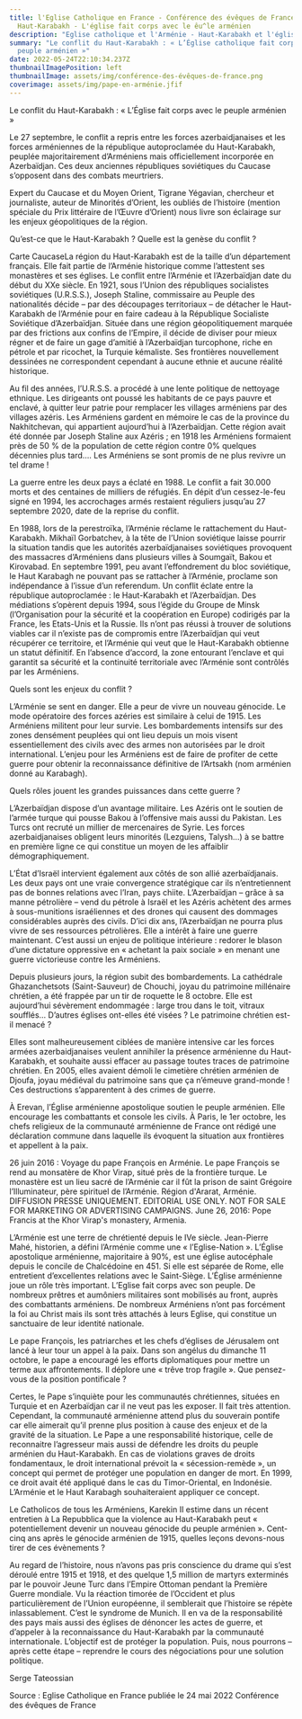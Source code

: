 ```yaml
---
title: l'Eglise Catholique en France - Conférence des évêques de France et le
  Haut-Karabakh - L'église fait corps avec le êu^le arménien
description: "Eglise catholique et l'Arménie - Haut-Karabakh et l'église catholique "
summary: "Le conflit du Haut-Karabakh : « L’Église catholique fait corps avec le
  peuple arménien »"
date: 2022-05-24T22:10:34.237Z
thumbnailImagePosition: left
thumbnailImage: assets/img/conférence-des-évêques-de-france.png
coverimage: assets/img/pape-en-arménie.jfif
---
```

Le conflit du Haut-Karabakh : « L’Église fait corps avec le peuple arménien »

Le 27 septembre, le conflit a repris entre les forces azerbaidjanaises et les forces arméniennes de la république autoproclamée du Haut-Karabakh, peuplée majoritairement d’Arméniens mais officiellement incorporée en Azerbaïdjan. Ces deux anciennes républiques soviétiques du Caucase s’opposent dans des combats meurtriers.

 Expert du Caucase et du Moyen Orient, Tigrane Yégavian, chercheur et journaliste, auteur de Minorités d’Orient, les oubliés de l’histoire (mention spéciale du Prix littéraire de l’Œuvre d’Orient) nous livre son éclairage sur les enjeux géopolitiques de la région.



Qu’est-ce que le Haut-Karabakh ? Quelle est la genèse du conflit ?

Carte CaucaseLa région du Haut-Karabakh est de la taille d’un département français. Elle fait partie de l’Arménie historique comme l’attestent ses monastères et ses églises. Le conflit entre l’Arménie et l’Azerbaïdjan date du début du XXe siècle. En 1921, sous l’Union des républiques socialistes soviétiques (U.R.S.S.), Joseph Staline, commissaire au Peuple des nationalités décide – par des découpages territoriaux – de détacher le Haut-Karabakh de l’Arménie pour en faire cadeau à la République Socialiste Soviétique d’Azerbaïdjan. Située dans une région géopolitiquement marquée par des frictions aux confins de l’Empire, il décide de diviser pour mieux régner et de faire un gage d’amitié à l’Azerbaïdjan turcophone, riche en pétrole et par ricochet, la Turquie kémaliste. Ses frontières nouvellement dessinées ne correspondent cependant à aucune ethnie et aucune réalité historique.

Au fil des années, l’U.R.S.S. a procédé à une lente politique de nettoyage ethnique. Les dirigeants ont poussé les habitants de ce pays pauvre et enclavé, à quitter leur patrie pour remplacer les villages arméniens par des villages azéris. Les Arméniens gardent en mémoire le cas de la province du Nakhitchevan, qui appartient aujourd’hui à l’Azerbaïdjan. Cette région avait été donnée par Joseph Staline aux Azéris ; en 1918 les Arméniens formaient près de 50 % de la population de cette région contre 0% quelques décennies plus tard…. Les Arméniens se sont promis de ne plus revivre un tel drame !




La guerre entre les deux pays a éclaté en 1988. Le conflit a fait 30.000 morts et des centaines de milliers de réfugiés. En dépit d’un cessez-le-feu signé en 1994, les accrochages armés restaient réguliers jusqu’au 27 septembre 2020, date de la reprise du conflit.



En 1988, lors de la perestroïka, l’Arménie réclame le rattachement du Haut-Karabakh. Mikhaïl Gorbatchev, à la tête de l’Union soviétique laisse pourrir la situation tandis que les autorités azerbaïdjanaises soviétiques provoquent des massacres d’Arméniens dans plusieurs villes à Soumgaït, Bakou et Kirovabad. En septembre 1991, peu avant l’effondrement du bloc soviétique, le Haut Karabagh ne pouvant pas se rattacher à l’Arménie, proclame son indépendance à l’issue d’un referendum. Un conflit éclate entre la république autoproclamée : le Haut-Karabakh et l’Azerbaïdjan. Des médiations s’opèrent depuis 1994, sous l’égide du Groupe de Minsk (l’Organisation pour la sécurité et la coopération en Europe) codirigés par la France, les Etats-Unis et la Russie. Ils n’ont pas réussi à trouver de solutions viables car il n’existe pas de compromis entre l’Azerbaïdjan qui veut récupérer ce territoire, et l’Arménie qui veut que le Haut-Karabakh obtienne un statut définitif. En l’absence d’accord, la zone entourant l’enclave et qui garantit sa sécurité et la continuité territoriale avec l’Arménie sont contrôlés par les Arméniens.

Quels sont les enjeux du conflit ?




L’Arménie se sent en danger. Elle a peur de vivre un nouveau génocide. Le mode opératoire des forces azéries est similaire à celui de 1915. Les Arméniens militent pour leur survie. Les bombardements intensifs sur des zones densément peuplées qui ont lieu depuis un mois visent essentiellement des civils avec des armes non autorisées par le droit international. L’enjeu pour les Arméniens est de faire de profiter de cette guerre pour obtenir la reconnaissance définitive de l’Artsakh (nom arménien donné au Karabagh).



Quels rôles jouent les grandes puissances dans cette guerre ?

L’Azerbaïdjan dispose d’un avantage militaire. Les Azéris ont le soutien de l’armée turque qui pousse Bakou à l’offensive mais aussi du Pakistan. Les Turcs ont recruté un millier de mercenaires de Syrie. Les forces azerbaidjanaises obligent leurs minorités (Lezguiens, Talysh…)  à se battre en première ligne ce qui constitue un moyen de les affaiblir démographiquement.



L’État d’Israël intervient également aux côtés de son allié azerbaïdjanais. Les deux pays ont une vraie convergence stratégique car ils n’entretiennent pas de bonnes relations avec l’Iran, pays chiite. L’Azerbaïdjan – grâce à sa manne pétrolière – vend du pétrole à Israël et les Azéris achètent des armes à sous-munitions israéliennes et des drones qui causent des dommages considérables auprès des civils. D’ici dix ans, l’Azerbaïdjan ne pourra plus vivre de ses ressources pétrolières. Elle a intérêt à faire une guerre maintenant. C’est aussi un enjeu de politique intérieure : redorer le blason d’une dictature oppressive en « achetant la paix sociale » en menant une guerre victorieuse contre les Arméniens.



Depuis plusieurs jours, la région subit des bombardements. La cathédrale Ghazanchetsots (Saint-Sauveur) de Chouchi, joyau du patrimoine millénaire chrétien, a été frappée par un tir de roquette le 8 octobre. Elle est aujourd’hui sévèrement endommagée : large trou dans le toit, vitraux soufflés…  D’autres églises ont-elles été visées ? Le patrimoine chrétien est-il menacé ?

Elles sont malheureusement ciblées de manière intensive car les forces armées azerbaidjanaises veulent annihiler la présence arménienne du Haut-Karabakh, et souhaite aussi effacer au passage toutes traces de patrimoine chrétien. En 2005, elles avaient démoli le cimetière chrétien arménien de Djoufa, joyau médiéval du patrimoine sans que ça n’émeuve grand-monde ! Ces destructions s’apparentent à des crimes de guerre.



À Erevan, l’Église arménienne apostolique soutien le peuple arménien. Elle encourage les combattants et console les civils. À Paris, le 1er octobre, les chefs religieux de la communauté arménienne de France ont rédigé une déclaration commune dans laquelle ils évoquent la situation aux frontières et appellent à la paix.

26 juin 2016 : Voyage du pape François en Arménie. Le pape François se rend au monsatère de Khor Virap, situé près de la frontière turque. Le monastère est un lieu sacré de l’Arménie car il fût la prison de saint Grégoire l’Illuminateur, père spirituel de l’Arménie. Région d'Ararat, Arménie. DIFFUSION PRESSE UNIQUEMENT. EDITORIAL USE ONLY. NOT FOR SALE FOR MARKETING OR ADVERTISING CAMPAIGNS. June 26, 2016: Pope Francis at the Khor Virap's monastery, Armenia.



L’Arménie est une terre de chrétienté depuis le IVe siècle. Jean-Pierre Mahé, historien, a défini l’Arménie comme une « l’Eglise-Nation ». L’Église apostolique arménienne, majoritaire à 90%, est une église autocéphale depuis le concile de Chalcédoine en 451. Si elle est séparée de Rome, elle entretient d’excellentes relations avec le Saint-Siège. L’Église arménienne joue un rôle très important. L’Eglise fait corps avec son peuple. De nombreux prêtres et aumôniers militaires sont mobilisés au front, auprès des combattants arméniens. De nombreux Arméniens n’ont pas forcément la foi au Christ mais ils sont très attachés à leurs Eglise, qui constitue un sanctuaire de leur identité nationale.



Le pape François, les patriarches et les chefs d’églises de Jérusalem ont lancé à leur tour un appel à la paix. Dans son angélus du dimanche 11 octobre, le pape a encouragé les efforts diplomatiques pour mettre un terme aux affrontements. Il déplore une « trêve trop fragile ». Que pensez-vous de la position pontificale ?

Certes, le Pape s’inquiète pour les communautés chrétiennes, situées en Turquie et en Azerbaïdjan car il ne veut pas les exposer. Il fait très attention. Cependant, la communauté arménienne attend plus du souverain pontife car elle aimerait qu’il prenne plus position à cause des enjeux et de la gravité de la situation. Le Pape a une responsabilité historique, celle de reconnaitre l’agresseur mais aussi de défendre les droits du peuple arménien du Haut-Karabakh. En cas de violations graves de droits fondamentaux, le droit international prévoit la « sécession-remède », un concept qui permet de protéger une population en danger de mort. En 1999, ce droit avait été appliqué dans le cas du Timor-Oriental, en Indonésie. L’Arménie et le Haut Karabagh souhaiteraient appliquer ce concept.



Le Catholicos de tous les Arméniens, Karekin II estime dans un récent entretien à La Repubblica que la violence au Haut-Karabakh peut « potentiellement devenir un nouveau génocide du peuple arménien ». Cent-cinq ans après le génocide arménien de 1915, quelles leçons devons-nous tirer de ces évènements ?

Au regard de l’histoire, nous n’avons pas pris conscience du drame qui s’est déroulé entre 1915 et 1918, et des quelque 1,5 million de martyrs exterminés par le pouvoir Jeune Turc dans l’Empire Ottoman pendant la Première Guerre mondiale. Vu la réaction timorée de l’Occident et plus particulièrement de l’Union européenne, il semblerait que l’histoire se répète inlassablement. C’est le syndrome de Munich. Il en va de la responsabilité des pays mais aussi des églises de dénoncer les actes de guerre, et d’appeler à la reconnaissance du Haut-Karabakh par la communauté internationale. L’objectif est de protéger la population. Puis, nous pourrons – après cette étape – reprendre le cours des négociations pour une solution politique.

Serge Tateossian 
 
Source : Eglise Catholique en France publiée le 24 mai 2022
         Conférence des évêques de France